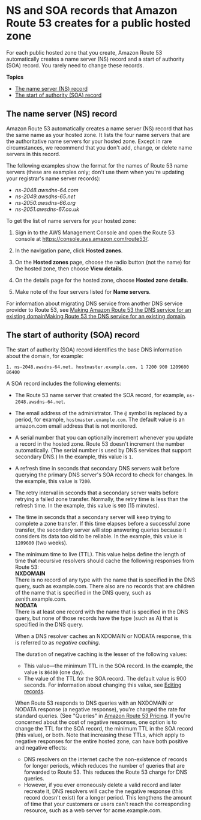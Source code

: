 # NS and SOA records that Amazon Route 53 creates for a public hosted zone<a name="SOA-NSrecords"></a>

For each public hosted zone that you create, Amazon Route 53 automatically creates a name server \(NS\) record and a start of authority \(SOA\) record\. You rarely need to change these records\. 

**Topics**
+ [The name server \(NS\) record](#NSrecords)
+ [The start of authority \(SOA\) record](#SOArecords)

## The name server \(NS\) record<a name="NSrecords"></a>

Amazon Route 53 automatically creates a name server \(NS\) record that has the same name as your hosted zone\. It lists the four name servers that are the authoritative name servers for your hosted zone\. Except in rare circumstances, we recommend that you don't add, change, or delete name servers in this record\.

The following examples show the format for the names of Route 53 name servers \(these are examples only; don't use them when you're updating your registrar's name server records\):
+ *ns\-2048\.awsdns\-64\.com*
+ *ns\-2049\.awsdns\-65\.net*
+ *ns\-2050\.awsdns\-66\.org*
+ *ns\-2051\.awsdns\-67\.co\.uk*

To get the list of name servers for your hosted zone:

1. Sign in to the AWS Management Console and open the Route 53 console at [https://console\.aws\.amazon\.com/route53/](https://console.aws.amazon.com/route53/)\.

1. In the navigation pane, click **Hosted zones**\.

1. On the **Hosted zones** page, choose the radio button \(not the name\) for the hosted zone, then choose **View details**\.

1. On the details page for the hosted zone, choose **Hosted zone details**\.

1. Make note of the four servers listed for **Name servers**\.

For information about migrating DNS service from another DNS service provider to Route 53, see [Making Amazon Route 53 the DNS service for an existing domainMaking Route 53 the DNS service for an existing domain](MigratingDNS.md)\.

## The start of authority \(SOA\) record<a name="SOArecords"></a>

The start of authority \(SOA\) record identifies the base DNS information about the domain, for example:

```
1. ns-2048.awsdns-64.net. hostmaster.example.com. 1 7200 900 1209600 86400
```

A SOA record includes the following elements:
+ The Route 53 name server that created the SOA record, for example, `ns-2048.awsdns-64.net`\.
+ The email address of the administrator\. The `@` symbol is replaced by a period, for example, `hostmaster.example.com`\. The default value is an amazon\.com email address that is not monitored\.
+ A serial number that you can optionally increment whenever you update a record in the hosted zone\. Route 53 doesn't increment the number automatically\. \(The serial number is used by DNS services that support secondary DNS\.\) In the example, this value is `1`\.
+ A refresh time in seconds that secondary DNS servers wait before querying the primary DNS server's SOA record to check for changes\. In the example, this value is `7200`\.
+ The retry interval in seconds that a secondary server waits before retrying a failed zone transfer\. Normally, the retry time is less than the refresh time\. In the example, this value is `900` \(15 minutes\)\. 
+ The time in seconds that a secondary server will keep trying to complete a zone transfer\. If this time elapses before a successful zone transfer, the secondary server will stop answering queries because it considers its data too old to be reliable\. In the example, this value is `1209600` \(two weeks\)\.
+ The minimum time to live \(TTL\)\. This value helps define the length of time that recursive resolvers should cache the following responses from Route 53:  
**NXDOMAIN**  
There is no record of any type with the name that is specified in the DNS query, such as example\.com\. There also are no records that are children of the name that is specified in the DNS query, such as zenith\.example\.com\.  
**NODATA**  
There is at least one record with the name that is specified in the DNS query, but none of those records have the type \(such as A\) that is specified in the DNS query\.

  When a DNS resolver caches an NXDOMAIN or NODATA response, this is referred to as *negative caching*\. 

  The duration of negative caching is the lesser of the following values:
  + This value—the minimum TTL in the SOA record\. In the example, the value is `86400` \(one day\)\.
  + The value of the TTL for the SOA record\. The default value is 900 seconds\. For information about changing this value, see [Editing records](resource-record-sets-editing.md)\.

  When Route 53 responds to DNS queries with an NXDOMAIN or NODATA response \(a negative response\), you're charged the rate for standard queries\. \(See "Queries" in [Amazon Route 53 Pricing](http://aws.amazon.com/route53/pricing/)\. If you're concerned about the cost of negative responses, one option is to change the TTL for the SOA record, the minimum TTL in the SOA record \(this value\), or both\. Note that increasing these TTLs, which apply to negative responses for the entire hosted zone, can have both positive and negative effects:
  + DNS resolvers on the internet cache the non\-existence of records for longer periods, which reduces the number of queries that are forwarded to Route 53\. This reduces the Route 53 charge for DNS queries\.
  + However, if you ever erroneously delete a valid record and later recreate it, DNS resolvers will cache the negative response \(this record doesn't exist\) for a longer period\. This lengthens the amount of time that your customers or users can't reach the corresponding resource, such as a web server for acme\.example\.com\. 